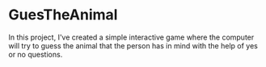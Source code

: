 # GuesTheAnimal
In this project, I've created a simple interactive game where the computer will try to guess the animal that the person has in mind with the help of yes or no questions.
